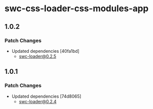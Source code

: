 # swc-css-loader-css-modules-app

## 1.0.2

### Patch Changes

-   Updated dependencies [40fa1bd]
    -   swc-loader@0.2.5

## 1.0.1

### Patch Changes

-   Updated dependencies [74d8065]
    -   swc-loader@0.2.4
